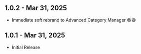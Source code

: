 ## 1.0.2 - Mar 31, 2025
- Immediate soft rebrand to Advanced Category Manager 😆😅

## 1.0.1 - Mar 31, 2025
- Initial Release
